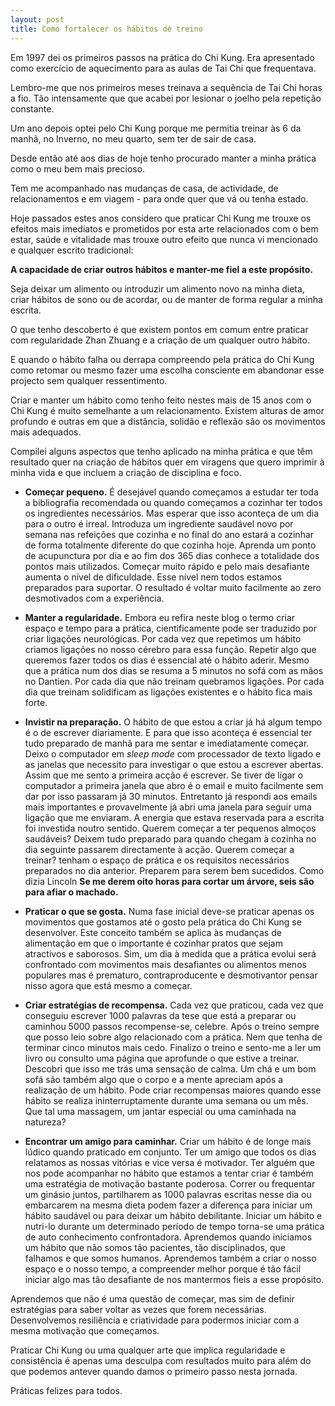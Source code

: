 ```yaml
---
layout: post
title: Como fortalecer os hábitos de treino
---
```


Em 1997 dei os primeiros passos na prática do Chi Kung. Era apresentado
como exercício de aquecimento para as aulas de Tai Chi que frequentava.

Lembro-me que nos primeiros meses treinava a sequência de Tai Chi horas a fio.
Tão intensamente que que acabei por lesionar o joelho pela repetição constante. 

Um ano depois optei pelo Chi Kung porque me permitia treinar às 6 da manhã,
no Inverno, no meu quarto, sem ter de sair de casa. 

Desde então até aos dias de hoje tenho procurado manter a minha prática como o meu bem mais precioso. 

Tem me acompanhado nas mudanças de casa, de actividade, de relacionamentos e em viagem - para onde quer que vá ou tenha estado. 

Hoje passados estes anos considero que praticar Chi Kung me trouxe os efeitos mais imediatos e prometidos por esta arte relacionados com o bem estar, saúde e vitalidade mas trouxe outro efeito que nunca vi mencionado e qualquer escrito tradicional:

**A capacidade de criar outros hábitos e manter-me fiel a este propósito.** 

Seja deixar um alimento ou introduzir um alimento novo na minha dieta, criar hábitos de sono ou de acordar, ou de manter de forma regular a minha escrita.

O que tenho descoberto é que existem pontos em comum entre praticar com regularidade Zhan Zhuang e a criação de um qualquer outro hábito.

E quando o hábito falha ou derrapa compreendo pela prática do Chi Kung como retomar ou mesmo fazer uma escolha consciente em abandonar esse projecto sem qualquer ressentimento. 

Criar e manter um hábito como tenho feito nestes mais de 15 anos com o Chi Kung é muito semelhante a um relacionamento. Existem alturas de amor profundo e outras em que a distância, solidão e reflexão são os movimentos mais adequados. 

Compilei alguns aspectos que tenho aplicado na minha prática e que têm resultado quer na criação de hábitos quer em viragens que quero imprimir à minha vida e que incluem a criação de disciplina e foco. 

+ **Começar pequeno.** É desejável quando começamos a estudar ter toda a bibliografia recomendada ou quando começamos a cozinhar ter todos os ingredientes necessários. Mas esperar que isso aconteça de um dia para o outro é irreal. Introduza um ingrediente saudável novo por semana nas refeições que cozinha e no final do ano estará a cozinhar de forma totalmente diferente do que cozinha hoje. Aprenda um ponto de acupunctura por dia e ao fim dos 365 dias conhece a totalidade dos pontos mais utilizados. Começar muito rápido e pelo mais desafiante aumenta o nível de dificuldade. Esse nível nem todos estamos preparados para suportar. O resultado é voltar muito facilmente ao zero desmotivados com a experiência. 

+ **Manter a regularidade.** Embora eu refira neste blog o termo criar espaço e tempo para a prática, cientificamente pode ser traduzido por criar ligações neurológicas. Por cada vez que repetimos um hábito criamos ligações no nosso cérebro para essa função. Repetir algo que queremos fazer todos os dias é essencial até o hábito aderir. Mesmo que a prática num dos dias se resuma a 5 minutos no sofá com as mãos no Dantien. Por cada dia que não treinam quebramos ligações. Por cada dia que treinam solidificam as ligações existentes e o hábito fica mais forte. 

+ **Invistir na preparação.** O hábito de que estou a criar já há algum tempo é o de escrever diariamente. E para que isso aconteça é essencial ter tudo preparado de manhã para me sentar e imediatamente começar. Deixo o computador em *sleep mode* com processador de texto ligado e as janelas que necessito para investigar o que estou a escrever abertas. Assim que me sento a primeira acção é escrever. Se tiver de ligar o computador a primeira janela que abro é o email e muito facilmente sem dar por isso passaram já 30 minutos. Entretanto já respondi aos emails mais importantes e provavelmente já abri uma janela para seguir uma ligação que me enviaram. A energia que estava reservada para a escrita foi investida noutro sentido. Querem começar a ter pequenos almoços saudáveis? Deixem tudo preparado para quando chegam à cozinha no dia seguinte passarem directamente à acção. Querem começar a treinar? tenham o espaço de prática e os requisitos necessários preparados no dia anterior. Preparem para serem bem sucedidos. Como dizia Lincoln **Se me derem oito horas para cortar um árvore, seis são para afiar o machado.** 

+ **Praticar o que se gosta.** Numa fase inicial deve-se praticar apenas os movimentos que gostamos até o gosto pela prática do Chi Kung se desenvolver. Este conceito também se aplica às mudanças de alimentação em que o importante é cozinhar pratos que sejam atractivos e saborosos. Sim, um dia à medida que a prática evolui será confrontado com movimentos mais desafiantes ou alimentos menos populares mas é prematuro, contraproducente e desmotivantor pensar nisso agora que está mesmo a começar. 

+ **Criar estratégias de recompensa.** Cada vez que praticou, cada vez que conseguiu escrever 1000 palavras da tese que está a preparar ou caminhou 5000 passos recompense-se, celebre. Após o treino sempre que posso leio sobre algo relacionado com a prática. Nem que tenha de terminar cinco minutos mais cedo. Finalizo o treino e sento-me a ler um livro ou consulto uma página que aprofunde o que estive a treinar. Descobri que isso me trás uma sensação de calma. Um chá e um bom sofá são também algo que o corpo e a mente apreciam após a realização de um hábito. Pode criar recompensas maiores quando esse hábito se realiza ininterruptamente durante uma semana ou um mês. Que tal uma massagem, um jantar especial ou uma caminhada na natureza?

+ **Encontrar um amigo para caminhar.** Criar um hábito é de longe mais lúdico quando praticado em conjunto. Ter um amigo que todos os dias relatamos as nossas vitórias e vice versa é motivador. Ter alguém que nos pode acompanhar no hábito que estamos a tentar criar é também uma estratégia de motivação bastante poderosa. Correr ou frequentar um ginásio juntos, partilharem as 1000 palavras escritas nesse dia ou embarcarem na mesma dieta podem fazer a diferença para iniciar um hábito saudável ou para deixar um hábito debilitante. 
Iniciar um hábito e nutri-lo durante um determinado período de tempo torna-se uma prática de auto conhecimento confrontadora. Aprendemos quando iniciamos um hábito que não somos tão pacientes, tão disciplinados, que falhamos e que somos humanos. Aprendemos também a criar o nosso espaço e o nosso tempo, a compreender melhor porque é tão fácil iniciar algo mas tão desafiante de nos mantermos fieis a esse propósito. 

Aprendemos que não é uma questão de começar, mas sim de definir estratégias para saber voltar as vezes que forem necessárias. Desenvolvemos resiliência e criatividade para podermos iniciar com a mesma motivação que começamos. 

Praticar Chi Kung ou uma qualquer arte que implica regularidade e consistência é apenas uma desculpa com resultados muito para além do que podemos antever quando damos o primeiro passo nesta jornada. 

Práticas felizes para todos. 

